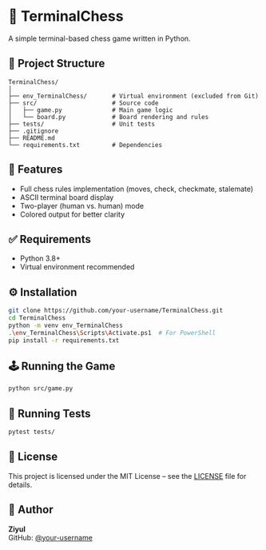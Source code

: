 # 🧠 TerminalChess

A simple terminal-based chess game written in Python.

## 📁 Project Structure

```
TerminalChess/
│
├── env_TerminalChess/       # Virtual environment (excluded from Git)
├── src/                     # Source code
│   ├── game.py              # Main game logic
│   └── board.py             # Board rendering and rules
├── tests/                   # Unit tests
├── .gitignore
├── README.md
└── requirements.txt         # Dependencies
```

## 🚀 Features

- Full chess rules implementation (moves, check, checkmate, stalemate)
- ASCII terminal board display
- Two-player (human vs. human) mode
- Colored output for better clarity

## ✅ Requirements

- Python 3.8+
- Virtual environment recommended

## ⚙️ Installation

```bash
git clone https://github.com/your-username/TerminalChess.git
cd TerminalChess
python -m venv env_TerminalChess
.\env_TerminalChess\Scripts\Activate.ps1  # For PowerShell
pip install -r requirements.txt
```

## 🕹️ Running the Game

```bash
python src/game.py
```

## 🧪 Running Tests

```bash
pytest tests/
```

## 📄 License

This project is licensed under the MIT License – see the [LICENSE](LICENSE) file for details.

## 🙋 Author

**Ziyul**  
GitHub: [@your-username](https://github.com/your-username)
